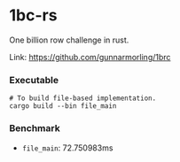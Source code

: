 # 1bc-rs
One billion row challenge in rust.

Link: https://github.com/gunnarmorling/1brc

### Executable
```shell
# To build file-based implementation.
cargo build --bin file_main
```

### Benchmark
- `file_main`: 72.750983ms
